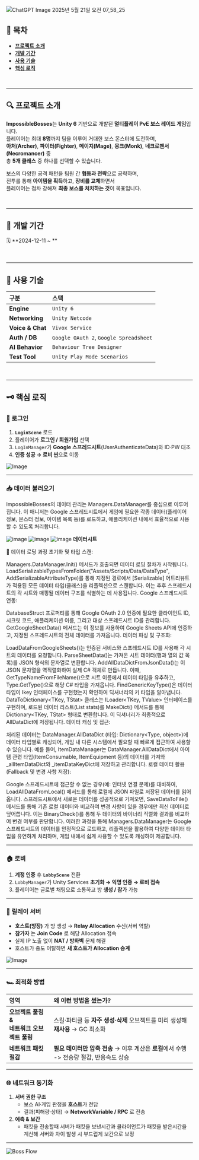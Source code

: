 ![ChatGPT Image 2025년 5월 21일 오전 07_58_25](https://github.com/user-attachments/assets/78780fee-a54d-4b52-90dc-0bca75f68ba7)

## 📘 목차
- **[프로젝트 소개](#-프로젝트-소개)**
- **[개발 기간](#-개발-기간)**
- **[사용 기술](#-사용-기술)**
- **[핵심 로직](#-핵심-로직)**

<br/>

---

## 🔍 프로젝트 소개
**ImpossibleBosses**는 **Unity 6** 기반으로 개발된 **멀티플레이 PvE 보스 레이드 게임**입니다.  
플레이어는 최대 **8명**까지 팀을 이루어 거대한 보스 몬스터에 도전하며,  
**아처(Archer)**, **파이터(Fighter)**, **메이지(Mage)**, **몽크(Monk)**, **네크로맨서(Necromancer)** 중  
총 **5개 클래스** 중 하나를 선택할 수 있습니다.

보스의 다양한 공격 패턴을 팀원 간 **협동과 전략**으로 공략하며,  
전투를 통해 **아이템을 획득**하고, **장비를 교체**하면서  
플레이어는 점차 강해져 **최종 보스를 처치하는 것**이 목표입니다.

<br/>

---

## 📆 개발 기간
🗓 **2024-12-11 ~ **

<br/>

---

## 🔧 사용 기술
| 구분 | 스택 |
| :-- | :-- |
| **Engine** | `Unity 6` |
| **Networking** | `Unity Netcode` |
| **Voice & Chat** | `Vivox Service` |
| **Auth / DB** | `Google OAuth 2`, `Google Spreadsheet` |
| **AI Behavior** | `Behaviour Tree Designer` |
| **Test Tool** | `Unity Play Mode Scenarios` |

<br/>

---

## 🗝 핵심 로직

### 🔐 로그인
1. **`LoginScene`** 로드  
2. 플레이어가 **로그인 / 회원가입** 선택  
3. `LogInManager`가 **Google 스프레드시트**(UserAuthenticateData)와 ID·PW 대조  
4. **인증 성공 → 로비 씬**으로 이동  

![Image](https://github.com/user-attachments/assets/a63eec10-7526-4920-bd92-319d0a640e82)

---

### 📥 데이터 불러오기
ImpossibleBosses의 데이터 관리는 Managers.DataManager를 중심으로 이루어집니다. 이 매니저는 Google 스프레드시트에서 게임에 필요한 각종 데이터(플레이어 정보, 몬스터 정보, 아이템 목록 등)를 로드하고, 애플리케이션 내에서 효율적으로 사용할 수 있도록 처리합니다.

![image](https://github.com/user-attachments/assets/5fa4ab70-ba04-403b-b229-c403439998e1)
![image](https://github.com/user-attachments/assets/66638094-07c2-48ad-b48e-744c3f8d9183)
![image](https://github.com/user-attachments/assets/8c104aa5-92eb-44ea-82e5-c77787290c39)
**데이터시트**

🔄 데이터 로딩 과정
초기화 및 타입 스캔:

Managers.DataManager.Init() 메서드가 호출되면 데이터 로딩 절차가 시작됩니다.
LoadSerializableTypesFromFolder("Assets/Scripts/Data/DataType", AddSerializableAttributeType)를 통해 지정된 경로에서 [Serializable] 어트리뷰트가 적용된 모든 데이터 타입(클래스)을 리플렉션으로 스캔합니다. 이는 추후 스프레드시트의 각 시트와 매핑될 데이터 구조를 식별하는 데 사용됩니다.
Google 스프레드시트 연동:

DatabaseStruct 프로퍼티를 통해 Google OAuth 2.0 인증에 필요한 클라이언트 ID, 시크릿 코드, 애플리케이션 이름, 그리고 대상 스프레드시트 ID를 관리합니다.
GetGoogleSheetData() 메서드는 이 정보를 사용하여 Google Sheets API에 인증하고, 지정된 스프레드시트의 전체 데이터를 가져옵니다.
데이터 파싱 및 구조화:

LoadDataFromGoogleSheets()는 인증된 서비스와 스프레드시트 ID를 사용해 각 시트의 데이터를 요청합니다.
ParseSheetData()는 가져온 시트 데이터(행과 열의 값 목록)를 JSON 형식의 문자열로 변환합니다.
AddAllDataDictFromJsonData()는 이 JSON 문자열을 역직렬화하여 실제 C# 객체로 만듭니다.
이때, GetTypeNameFromFileName()으로 시트 이름에서 데이터 타입을 유추하고, Type.GetType()으로 해당 C# 타입을 가져옵니다.
FindGenericKeyType()은 데이터 타입이 Ikey<TKey> 인터페이스를 구현했는지 확인하여 딕셔너리의 키 타입을 알아냅니다.
DataToDictionary<TKey, TStat> 클래스는 ILoader<TKey, TValue> 인터페이스를 구현하며, 로드된 데이터 리스트(List<TStat> stats)를 MakeDict() 메서드를 통해 Dictionary<TKey, TStat> 형태로 변환합니다. 이 딕셔너리가 최종적으로 AllDataDict에 저장됩니다.
데이터 캐싱 및 접근:

처리된 데이터는 DataManager.AllDataDict (타입: Dictionary<Type, object>)에 데이터 타입별로 캐싱되어, 게임 내 다른 시스템에서 필요할 때 빠르게 접근하여 사용할 수 있습니다.
예를 들어, ItemDataManager는 DataManager.AllDataDict에서 아이템 관련 타입(ItemConsumable, ItemEquipment 등)의 데이터를 가져와 _allItemDataDict와 _itemDataKeyDict에 저장하고 관리합니다.
로컬 데이터 활용 (Fallback 및 변경 사항 저장):

Google 스프레드시트에 접근할 수 없는 경우(예: 인터넷 연결 문제)를 대비하여, LoadAllDataFromLocal() 메서드를 통해 로컬에 JSON 파일로 저장된 데이터를 읽어옵니다.
스프레드시트에서 새로운 데이터를 성공적으로 가져오면, SaveDataToFile() 메서드를 통해 기존 로컬 데이터와 비교하여 변경 사항이 있을 경우에만 최신 데이터로 덮어씁니다. 이는 BinaryCheck<T>()를 통해 두 데이터의 바이너리 직렬화 결과를 비교하여 변경 여부를 판단합니다.
이러한 과정을 통해 Managers.DataManager는 Google 스프레드시트의 데이터를 안정적으로 로드하고, 리플렉션을 활용하여 다양한 데이터 타입을 유연하게 처리하며, 게임 내에서 쉽게 사용할 수 있도록 캐싱하여 제공합니다.

---

### 🏠 로비
1. **계정 인증** 후 **`LobbyScene`** 전환  
2. `LobbyManager`가 Unity Services **초기화 → 익명 인증 → 로비 접속**  
3. 플레이어는 글로벌 채팅으로 소통하고 방 **생성 / 참가** 가능  

---

### 🔗 릴레이 서버
- **호스트(방장)** 가 방 생성 → **Relay Allocation** 수신(서버 역할)  
- **참가자** 는 **Join Code** 로 해당 Allocation 접속  
- 실제 IP 노출 없이 **NAT / 방화벽** 문제 해결  
- 호스트가 중도 이탈하면 **새 호스트가 Allocation 승계**

![Image](https://github.com/user-attachments/assets/4d7df461-dbe3-4e5d-aeb1-72d5b26841ff)

---

### 🏎️ 최적화 방법
| 영역 | 왜 이런 방법을 썼는가? |
| :-- | :-- |
| **오브젝트 풀링 &<br/>네트워크 오브젝트 풀링** | 스킬·파티클 등 **자주 생성·삭제** 오브젝트를 미리 생성해 **재사용** → GC 최소화 |
| **네트워크 패킷 절감** | **필요 데이터만 압축 전송** → 이후 계산은 **로컬**에서 수행 -> 전송량 절감, 반응속도 상승 |

---

### 🌐 네트워크 동기화
1. **서버 권한 구조**  
   - 보스 AI·게임 판정을 **호스트**가 전담  
   - 결과(피해량·상태) → **NetworkVariable / RPC** 로 전송  
2. **예측 & 보간**  
   - 패킷을 전송할때 서버가 패킷을 보낸시간과 클라이언트가 패킷을 받은시간을 계산해 서버와 차이 발생 시 부드럽게 보간으로 보정  

---

![Boss Flow](https://github.com/user-attachments/assets/33e41408-493a-4778-830d-c0c69d4055a5)
